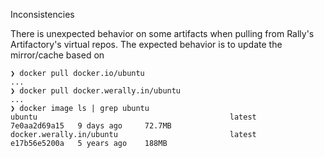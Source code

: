 
Inconsistencies

There is unexpected behavior on some artifacts when pulling from Rally's Artifactory's virtual repos. The expected behavior is to update the mirror/cache based on 
```
❯ docker pull docker.io/ubuntu
...
❯ docker pull docker.werally.in/ubuntu
...
❯ docker image ls | grep ubuntu
ubuntu                                           latest    7e0aa2d69a15   9 days ago     72.7MB
docker.werally.in/ubuntu                         latest    e17b56e5200a   5 years ago    188MB
```
<!--stackedit_data:
eyJoaXN0b3J5IjpbLTg1MDM5MzI4NV19
-->
